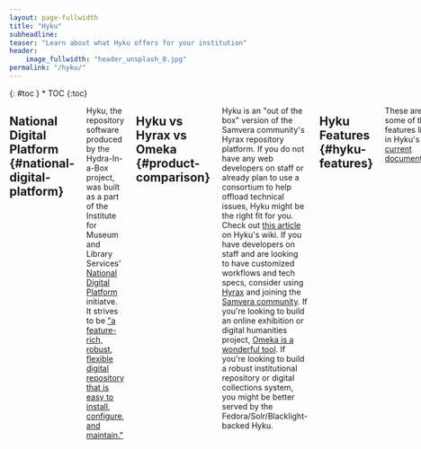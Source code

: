 ```yaml
---
layout: page-fullwidth
title: "Hyku"
subheadline:
teaser: "Learn about what Hyku offers for your institution"
header:
    image_fullwidth: "header_unsplash_8.jpg"
permalink: "/hyku/"
---
```

<div class="row">
<div class="medium-4 medium-push-8 columns" markdown="1">
<div class="panel radius" markdown="1">
{: #toc }
*  TOC
{:toc}
</div>
</div>

<div class="medium-8 medium-pull-4 columns" markdown="1">

## National Digital Platform {#national-digital-platform}

Hyku, the repository software produced by the Hydra-In-a-Box project, was built as a part of the Institute for Museum and Library Services' <a href="https://www.imls.gov/issues/national-issues/national-digital-platform">National Digital Platform</a> initiatve. It strives to be <a href="http://hydrainabox.samvera.org/">"a feature-rich, robust, flexible digital repository that is easy to install, configure, and maintain."</a>

## Hyku vs Hyrax vs Omeka {#product-comparison}

Hyku is an "out of the box" version of the Samvera community's Hyrax repository platform. If you do not have any web developers on staff or already plan to use a consortium to help offload technical issues, Hyku might be the right fit for you. Check out <a href="https://wiki.duraspace.org/pages/viewpage.action?pageId=85530575">this article</a> on Hyku's wiki. If you have developers on staff and are looking to have customized workflows and tech specs, consider using <a href="http://hyr.ax/">Hyrax</a> and joining the <a href="http://samvera.org/">Samvera community</a>. If you're looking to build an online exhibition or digital humanities project, <a href="https://omeka.org/news/2010/09/21/omeka-and-peers/">Omeka is a wonderful tool</a>. If you're looking to build a robust institutional repository or digital collections system, you might be better served by the Fedora/Solr/Blacklight-backed Hyku.  

## Hyku Features {#hyku-features}

These are just some of the features listed in Hyku's <a href="https://wiki.duraspace.org/display/hyku/Hyku+Features">current documentation</a>.

* <strong>Responsive interface</strong> – Displays clearly and is usable on the range of screen sizes and mobile devices.
* <strong>Redesigned, consolidated dashboard</strong> – A single interface with advanced tooling to access all administrative and management tasks and reporting.
* <strong>Batch work upload</strong> – Upload multiple files to create multiple works of the same work type.
* <strong>Highlighted Work</strong> – A depositor can designate works to be highlighted on their User Profile.
* <strong>DPLA ready</strong> – Crosswalks directly to DPLA Metadata Application Profile v4.
* <strong>Faceted search and browse</strong> – Powered by Blacklight, an intuitive interface makes it easy to search and find content quickly.

## Institutional Repository {institutional-repository}

Hyku is a good fit for institutional repository use cases, with out of the box support for self-deposit workflows and robust access controls.

## Cultural Heritage Repository {#cultural-heritage}

The Hyku development community is still working on adding functionality for cultural heritage use cases. The Hyku Pilot that occured in 2017 included a <a href="https://docs.google.com/document/d/1mpYLs2pqwKDCCxF0Kb-JTC4OjPLgmbJ6d1IBunxHqAw/edit?usp=sharing">gap assessment document</a> that should help determine whether or not Hyku is a good fit for your institution.


{% include _improve_content.html %}
</div><!-- /.medium-8.columns -->
</div><!-- /.row -->
